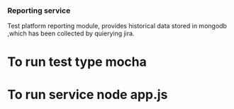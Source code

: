 ### Reporting service
Test platform reporting module, provides historical data stored in mongodb ,which
has been collected by quierying jira.
# To run test type mocha

# To run service node app.js
